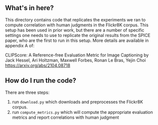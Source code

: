 ## What's in here?

This directory contains code that replicates the experiments we ran to
compute correlation with human judgments in the Flickr8K corpus. This
setup has been used in prior work, but there are a number of specific
settings one needs to use to replicate the original results from the
SPICE paper, who are the first to run in this setup. More details are
available in appendix A of:

CLIPScore: A Reference-free Evaluation Metric for Image Captioning
by Jack Hessel, Ari Holtzman, Maxwell Forbes, Ronan Le Bras, Yejin Choi
https://arxiv.org/abs/2104.08718

## How do I run the code?

There are three steps:

1. run `download.py` which downloads and preprocesses the Flickr8K corpus.
2. run `compute_metrics.py` which will compute the appropriate evaluation metrics and report correlations with human judgment
